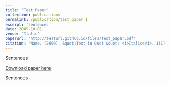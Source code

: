 ```yaml
---
title: "Test Paper"
collection: publications
permalink: /publication/test_paper_1
excerpt: 'sentences'
date: 2009-10-01
venue: 'Italic'
paperurl: 'http://testurl.github.io/files/test_paper.pdf'
citation: 'Name. (2009). &quot;Text in Quot &quot; <i>Italic</i>. 1(1).'
---
```

Sentences

[Download paper here](https://testurl.github.io/files/test_paper.pdf)

Sentences